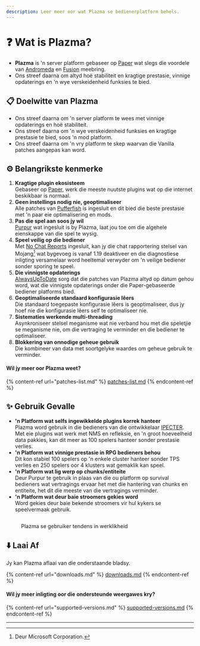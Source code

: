 ```yaml
---
description: Leer meer oor wat Plazma se bedienerplatform behels.
---
```


# ❓ Wat is Plazma?

- **Plazma** is 'n server platform gebaseer op [Paper](https://github.com/PaperMC/Paper) wat slegs die voordele van [Andromeda](https://github.com/EarendelArchived/Andromeda) en [Fusion](https://github.com/RuinedTechnologyUnify/Fusion) meebring.
- Ons streef daarna om altyd hoë stabiliteit en kragtige prestasie, vinnige opdaterings en 'n wye verskeidenheid funksies te bied.

## 📋 Doelwitte van Plazma <a href="#id-1" id="id-1"></a>

- Ons streef daarna om 'n server platform te wees met vinnige opdaterings en hoë stabiliteit.
- Ons streef daarna om 'n wye verskeidenheid funksies en kragtige prestasie te bied, soos 'n mod platform.
- Ons streef daarna om 'n vry platform te skep waarvan die Vanilla patches aangepas kan word.

## ⚙️ Belangrikste kenmerke <a href="#id-2" id="id-2"></a>

1. **Kragtige plugin ekosisteem**\
   Gebaseer op [Paper](https://github.com/PaperMC/Paper), werk die meeste nuutste plugins wat op die internet beskikbaar is normaal.
2. **Geen instellings nodig nie, geoptimaliseer**\
   Alle patches van [Pufferfish](https://github.com/pufferfish-gg/Pufferfish) is ingesluit en dit bied die beste prestasie met 'n paar eie optimalisering en mods.
3. **Pas die spel aan soos jy wil**\
   [Purpur](https://github.com/PurpurMC/Purpur) wat ingesluit is by Plazma, laat jou toe om die algehele eienskappe van die spel te wysig.
4. **Speel veilig op die bediener**\
   Met [No Chat Reports](https://github.com/Aizistral-Studios/No-Chat-Reports) ingesluit, kan jy die chat rapportering stelsel van Mojang[^2] wat bygevoeg is vanaf 1.19 deaktiveer en die diagnostiese inligting versamelaar word heeltemal verwyder om 'n veilige bediener sonder sporing te speel.
5. **Die vinnigste opdaterings**\
   [AlwaysUpToDate](https://github.com/PlazmaMC/AlwaysUpToDate) sorg dat die patches van Plazma altyd op datum gehou word, wat die vinnigste opdaterings onder die Paper-gebaseerde bediener platforms bied.
6. **Geoptimaliseerde standaard konfigurasie lêers**\
   Die standaard toegepaste konfigurasie lêers is geoptimaliseer, dus jy hoef nie die konfigurasie lêers self te optimaliseer nie.
7. **Sistematies werkende multi-threading**\
   Asynkroniseer stelsel meganisme wat nie verband hou met die speletjie se meganisme nie, om die vertraging te verminder en die bediener te optimaliseer.
8. **Blokkering van onnodige geheue gebruik**\
   Die kombineer van data met soortgelyke waardes om geheue gebruik te verminder.

#### Wil jy meer oor Plazma weet? <a href="#etc-1" id="etc-1"></a>

{% content-ref url="patches-list.md" %}
[patches-list.md](patches-list.md)
{% endcontent-ref %}

## ✨ Gebruik Gevalle <a href="#id-3" id="id-3"></a>

- **'n Platform wat selfs ingewikkelde plugins korrek hanteer**\
  Plazma word gebruik in die bedieners van die ontwikkelaar [IPECTER](https://github.com/IPECTER). Met eie plugins wat werk met NMS en refleksie, en 'n groot hoeveelheid data pakkies, kan dit meer as 100 spelers hanteer sonder prestasie verlies.
- **'n Platform wat vinnige prestasie in RPG bedieners behou**\
  Dit kon stabiel 100 spelers op 'n enkele cluster hanteer sonder TPS verlies en 250 spelers oor 4 klusters wat gemaklik kan speel.
- **'n Platform wat lig werp op chunks/entiteite**\
  Deur Purpur te gebruik in plaas van die ou platform op survival bedieners wat vertragings ervaar het met die hantering van chunks en entiteite, het dit die meeste van die vertragings verminder.
- **'n Platform wat deur baie stroomers gekies word**\
  Word gekies deur baie bekende stroomers vir hul kykers se speelvermaak gebruik.

<figure><img src="https://camo.githubusercontent.com/22acffd515755c2cee2078a7697ff35351c5ec7148eb2806deedbe63df1c4ed7/68747470733a2f2f6273746174732e6f72672f7369676e6174757265732f7365727665722d696d706c656d656e746174696f6e2f506c617a6d612e737667" alt=""><figcaption><p>Plazma se gebruiker tendens in werklikheid</p></figcaption></figure>

## ⬇️ Laai Af

Jy kan Plazma aflaai van die onderstaande bladsy.

{% content-ref url="downloads.md" %}
[downloads.md](downloads.md)
{% endcontent-ref %}

#### Wil jy meer inligting oor die ondersteunde weergawes kry?

{% content-ref url="supported-versions.md" %}
[supported-versions.md](supported-versions.md)
{% endcontent-ref %}

***

[^1]: Bukkit, CraftBukkit, Spigot plugins en Paper, Pufferfish, Purpur plugins.

[^2]: Deur Microsoft Corporation.

[^3]: As jy die chat rapportering stelsel deaktiveer, word die chat slegs op die bediener hanteer en kan jy Mojang se chat sporing voorkom.

[^4]: Tyd wat die spel staak om die stelsel meganisme te laat werk.
